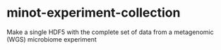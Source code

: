 # minot-experiment-collection
Make a single HDF5 with the complete set of data from a metagenomic (WGS) microbiome experiment
